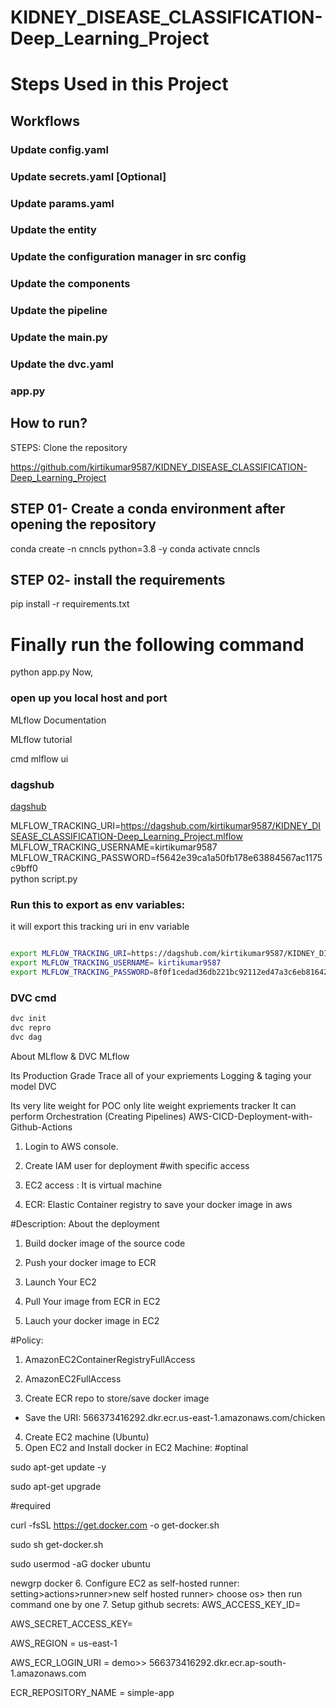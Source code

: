 # KIDNEY_DISEASE_CLASSIFICATION-Deep_Learning_Project

# Steps Used in this Project

## Workflows
### Update config.yaml
### Update secrets.yaml [Optional]
### Update params.yaml
### Update the entity
### Update the configuration manager in src config
### Update the components
### Update the pipeline
### Update the main.py
### Update the dvc.yaml
### app.py

## How to run?
STEPS:
Clone the repository

https://github.com/kirtikumar9587/KIDNEY_DISEASE_CLASSIFICATION-Deep_Learning_Project

## STEP 01- Create a conda environment after opening the repository

conda create -n cnncls python=3.8 -y
conda activate cnncls

## STEP 02- install the requirements
pip install -r requirements.txt

# Finally run the following command
python app.py
Now,

### open up you local host and port
MLflow
Documentation

MLflow tutorial

cmd
mlflow ui
### dagshub
[dagshub](https://dagshub.com/)

MLFLOW_TRACKING_URI=https://dagshub.com/kirtikumar9587/KIDNEY_DISEASE_CLASSIFICATION-Deep_Learning_Project.mlflow \
MLFLOW_TRACKING_USERNAME=kirtikumar9587 \
MLFLOW_TRACKING_PASSWORD=f5642e39ca1a50fb178e63884567ac1175c9bff0 \
python script.py

### Run this to export as env variables:
 
it will export this tracking uri in env variable


```bash

export MLFLOW_TRACKING_URI=https://dagshub.com/kirtikumar9587/KIDNEY_DISEASE_CLASSIFICATION-Deep_Learning_Project.mlflow
export MLFLOW_TRACKING_USERNAME= kirtikumar9587
export MLFLOW_TRACKING_PASSWORD=8f0f1cedad36db221bc92112ed47a3c6eb81642b

```

### DVC cmd
```bash 
dvc init
dvc repro
dvc dag
```

About MLflow & DVC
MLflow

Its Production Grade
Trace all of your expriements
Logging & taging your model
DVC

Its very lite weight for POC only
lite weight expriements tracker
It can perform Orchestration (Creating Pipelines)
AWS-CICD-Deployment-with-Github-Actions
1. Login to AWS console.
2. Create IAM user for deployment
#with specific access

1. EC2 access : It is virtual machine

2. ECR: Elastic Container registry to save your docker image in aws


#Description: About the deployment

1. Build docker image of the source code

2. Push your docker image to ECR

3. Launch Your EC2 

4. Pull Your image from ECR in EC2

5. Lauch your docker image in EC2

#Policy:

1. AmazonEC2ContainerRegistryFullAccess

2. AmazonEC2FullAccess
3. Create ECR repo to store/save docker image
- Save the URI: 566373416292.dkr.ecr.us-east-1.amazonaws.com/chicken
4. Create EC2 machine (Ubuntu)
5. Open EC2 and Install docker in EC2 Machine:
#optinal

sudo apt-get update -y

sudo apt-get upgrade

#required

curl -fsSL https://get.docker.com -o get-docker.sh

sudo sh get-docker.sh

sudo usermod -aG docker ubuntu

newgrp docker
6. Configure EC2 as self-hosted runner:
setting>actions>runner>new self hosted runner> choose os> then run command one by one
7. Setup github secrets:
AWS_ACCESS_KEY_ID=

AWS_SECRET_ACCESS_KEY=

AWS_REGION = us-east-1

AWS_ECR_LOGIN_URI = demo>>  566373416292.dkr.ecr.ap-south-1.amazonaws.com

ECR_REPOSITORY_NAME = simple-app

